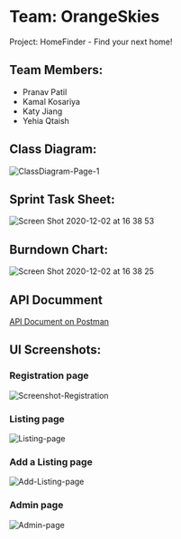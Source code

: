 # Team: OrangeSkies
Project: HomeFinder - Find your next home!

## Team Members:
* Pranav Patil
* Kamal Kosariya
* Katy Jiang
* Yehia Qtaish

## Class Diagram: 
![ClassDiagram-Page-1](https://user-images.githubusercontent.com/42012316/100948725-5dacc880-34bd-11eb-8cd5-7b2b98d396a7.jpg)


## Sprint Task Sheet: 
![Screen Shot 2020-12-02 at 16 38 53](https://user-images.githubusercontent.com/42012316/100948807-8b920d00-34bd-11eb-83ee-d5e86660ebda.png)


## Burndown Chart: 
![Screen Shot 2020-12-02 at 16 38 25](https://user-images.githubusercontent.com/42012316/100948835-9a78bf80-34bd-11eb-829b-00daf36d7581.png)


## API Documment
[API Document on  Postman](https://documenter.getpostman.com/view/12683398/TVYNXEqe)


## UI Screenshots:

### Registration page
![Screenshot-Registration](https://user-images.githubusercontent.com/72060064/101117956-27329300-360e-11eb-923d-02f56c74dc0d.png)
<br/>

### Listing page
![Listing-page](https://user-images.githubusercontent.com/72060064/101118529-4120a580-360f-11eb-82e7-998b47b87e5d.png)


### Add a Listing page
![Add-Listing-page](https://user-images.githubusercontent.com/72060064/101118619-7b8a4280-360f-11eb-96ac-ad89c6a9ebab.png)

### Admin page
![Admin-page](https://user-images.githubusercontent.com/72060064/101118718-aa081d80-360f-11eb-8a77-1a882cd05073.png)
